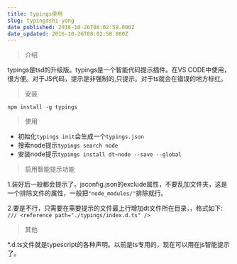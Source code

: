 ```yaml
---
title: typings使用
slug: typingsshi-yong
date_published: 2016-10-26T08:02:58.000Z
date_updated: 2016-10-26T08:02:58.000Z
---
```


> 介绍

typings是tsd的升级版。typings是一个智能代码提示插件。在VS CODE中使用，很方便。对于JS代码，提示是非强制的,只提示。对于ts就会在错误的地方标红。

> 安装

`npm install -g typings`

> 使用

- 初始化`typings init`会生成一个`typings.json`
- 搜索node提示`typings search node`
- 安装node提示`typings install dt~node --save --global`

> 启用智能提示功能

1.装好后一般都会提示了。jsconfig.json的exclude属性，不要乱加文件夹，这是一个排除文件的属性，一般把`"node_modules/"`排除就行。

2.要是不行，只需要在需要提示的文件最上行增加dt文件所在目录，，格式如下:
`/// <reference path="./typings/index.d.ts" />`

> 其他

*.d.ts文件就是typescript的各种声明。以前是ts专用的，现在可以用在js智能提示了。
